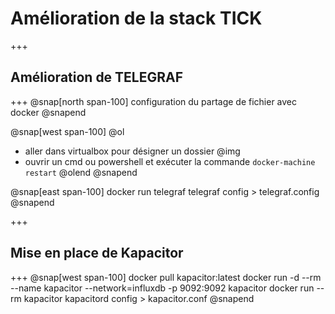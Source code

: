 # Amélioration de la stack TICK
+++
## Amélioration de TELEGRAF
+++
@snap[north span-100]
configuration du partage de fichier avec docker
@snapend

@snap[west span-100]
@ol
- aller dans virtualbox pour désigner un dossier @img[](assets/img/shareFolder.png)
- ouvrir un cmd ou powershell et exécuter la commande `docker-machine restart`
@olend
@snapend

@snap[east span-100]
docker run telegraf telegraf config > telegraf.config
@snapend

+++
## Mise en place de Kapacitor
+++
@snap[west span-100]
docker pull kapacitor:latest
docker run -d --rm --name kapacitor --network=influxdb -p 9092:9092 kapacitor
docker run --rm kapacitor kapacitord config > kapacitor.conf
@snapend
